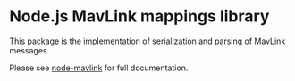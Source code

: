 # Node.js MavLink mappings library

This package is the implementation of serialization and parsing of MavLink messages.

Please see [node-mavlink](https://www.npmjs.com/package/node-mavlink) for full documentation.

